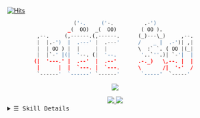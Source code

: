[![Hits](https://hits.seeyoufarm.com/api/count/incr/badge.svg?url=https%3A%2F%2Fgithub.com%2FEliF-Lee%2FEliF-Lee&count_bg=%236495ED&title_bg=%23555555&icon=aiqfome.svg&icon_color=%23F0FFFF&title=Thanks+for+Visiting&edge_flat=false)](https://hits.seeyoufarm.com)
<!--
<img src="http://mazassumnida.wtf/api/mini/generate_badge?boj=lif" />
-->
<div align=center>

``` py
             ('-.     ('-.          .-')             
           _(  OO)  _(  OO)        ( OO ).           
 ,--.     (,------.(,------.      (_)---\_)     ,--. 
 |  |.-')  |  .---' |  .---'      /    _ |  .-')| ,| 
 |  | OO ) |  |     |  |          \  :` `. ( OO |(_| 
 |  |`-' |(|  '--. (|  '--.        '..`''.)| `-'|  | 
(|  '---.' |  .--'  |  .--'       .-._)   \,--. |  | 
 |      |  |  `---. |  `---.      \       /|  '-'  / 
 `------'  `------' `------'       `-----'  `-----'  
```
<p>
  <a href="https://solved.ac/profile/lif">
    <img src="https://mazassumnida.wtf/api/v2/generate_badge?boj=lif" />
  </a>
</p>
  
<a href="https://github.com/EliF-Lee">
  <img src="https://github-readme-stats.vercel.app/api?username=elif-lee&hide=&count_private=true&show_icons=true&theme=vue" />
</a>

<a href="https://github.com/EliF-Lee?tab=repositories">
  <img src="https://github-readme-streak-stats.herokuapp.com/?user=elif-lee&theme=black-ice&hide_border=true&stroke=0000&background=0D1117&ring=e05397&fire=e05397&currStreakLabel=e05397" />
</a>
 
</div>

<details>
   <summary> <samp>&#9776; Skill Details</samp></summary>

## Skills
<!-- https://simpleicons.org -->

### Language
![C](https://img.shields.io/badge/-c-A8B9CC?style=for-the-badge&logo=c&logoColor=fff)
![C++](https://img.shields.io/badge/-c%2B%2B-00599C?style=for-the-badge&logo=c%2B%2B&logoColor=fff)
![C#](https://img.shields.io/badge/-c%23-239120?style=for-the-badge&logo=csharp&logoColor=fff)
![Java](https://img.shields.io/badge/-Java-007396?style=for-the-badge&logo=java&logoColor=fff)
![JavaScript](https://img.shields.io/badge/-javascript-c2ad07?style=for-the-badge&logo=javascript&logoColor=fff)
![PHP](https://img.shields.io/badge/-php-777BB4?style=for-the-badge&logo=php&logoColor=fff)
![Python](https://img.shields.io/badge/-Python-3776ab?style=for-the-badge&logo=python&logoColor=fff)

### Front-End
![HTML5](https://img.shields.io/badge/-HTML5-E34F26?style=for-the-badge&logo=HTML5&logoColor=fff)
![CSS3](https://img.shields.io/badge/-CSS3-1572B6?style=for-the-badge&logo=CSS3&logoColor=fff)

### Back-End
![node.js](https://img.shields.io/badge/-node.js-339933?style=for-the-badge&logo=node.js&logoColor=fff)

### Framework
![Flutter](https://img.shields.io/badge/-flutter-02569B?style=for-the-badge&logo=flutter&logoColor=fff)
![Vue.js](https://img.shields.io/badge/-vue.js-4FC08D?style=for-the-badge&logo=vue.js&logoColor=fff)
![jQuery](https://img.shields.io/badge/-jQuery-0769AD?style=for-the-badge&logo=jQuery&logoColor=fff)
![Tailwind CSS](https://img.shields.io/badge/-tailwind%20css-06B6D4?style=for-the-badge&logo=tailwind%20css&logoColor=fff)

### Database
![MySQL](https://img.shields.io/badge/-mysql-4479A1?style=for-the-badge&logo=mysql&logoColor=fff)

### Tools
![Git](https://img.shields.io/badge/-Git-F05032?style=for-the-badge&logo=Git&logoColor=fff)
![phpMyAdmin](https://img.shields.io/badge/-phpMyAdmin-6C78AF?style=for-the-badge&logo=phpMyAdmin&logoColor=fff)

### Software
![Unity](https://img.shields.io/badge/-unity-000000?style=for-the-badge&logo=unity&logoColor=fff)
![Xcode](https://img.shields.io/badge/-Xcode-147EFB?style=for-the-badge&logo=Xcode&logoColor=fff)
![Android Studio](https://img.shields.io/badge/-Android%20Studio-3DDC84?style=for-the-badge&logo=Android%20Studio&logoColor=fff)
![Sourcetree](https://img.shields.io/badge/-Sourcetree-0052CC?style=for-the-badge&logo=Sourcetree&logoColor=fff)
![fmod](https://img.shields.io/badge/-fmod-000000?style=for-the-badge&logo=fmod&logoColor=fff)
</details>
